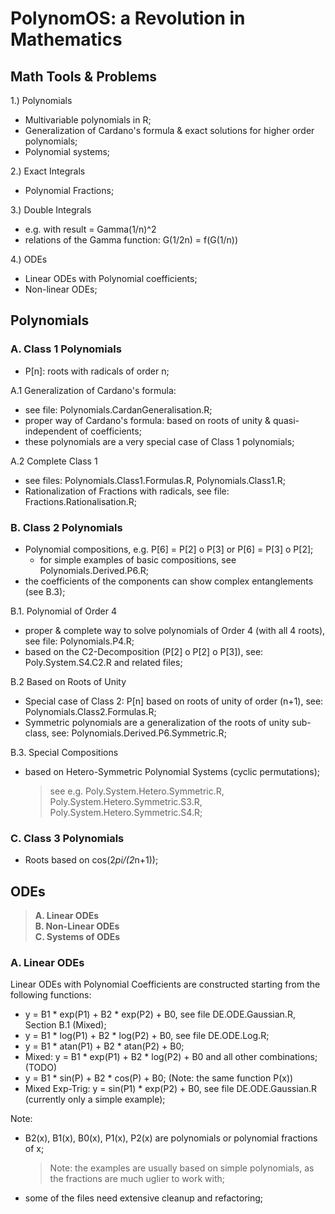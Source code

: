 # PolynomOS: a Revolution in Mathematics

## Math Tools & Problems

1.) Polynomials
- Multivariable polynomials in R;
- Generalization of Cardano's formula & exact solutions for higher order polynomials;
- Polynomial systems;

2.) Exact Integrals
- Polynomial Fractions;

3.) Double Integrals
- e.g. with result = Gamma(1/n)^2
- relations of the Gamma function: G(1/2n) = f(G(1/n))

4.) ODEs
- Linear ODEs with Polynomial coefficients;
- Non-linear ODEs;

## Polynomials

### A. Class 1 Polynomials
- P[n]: roots with radicals of order n;

A.1 Generalization of Cardano's formula:
- see file: Polynomials.CardanGeneralisation.R;
- proper way of Cardano's formula: based on roots of unity & quasi-independent of coefficients;
- these polynomials are a very special case of Class 1 polynomials;

A.2 Complete Class 1
- see files: Polynomials.Class1.Formulas.R, Polynomials.Class1.R;
- Rationalization of Fractions with radicals, see file: Fractions.Rationalisation.R;


### B. Class 2 Polynomials
- Polynomial compositions, e.g. P[6] = P[2] o P[3] or P[6] = P[3] o P[2];
  - for simple examples of basic compositions, see Polynomials.Derived.P6.R;
- the coefficients of the components can show complex entanglements (see B.3);

B.1. Polynomial of Order 4
- proper & complete way to solve polynomials of Order 4 (with all 4 roots), see file: Polynomials.P4.R;
- based on the C2-Decomposition (P[2] o P[2] o P[3]), see: Poly.System.S4.C2.R and related files;

B.2 Based on Roots of Unity
- Special case of Class 2: P[n] based on roots of unity of order (n+1), see: Polynomials.Class2.Formulas.R;
- Symmetric polynomials are a generalization of the roots of unity sub-class, see: Polynomials.Derived.P6.Symmetric.R;

B.3. Special Compositions
- based on Hetero-Symmetric Polynomial Systems (cyclic permutations);
  > see e.g. Poly.System.Hetero.Symmetric.R, Poly.System.Hetero.Symmetric.S3.R, Poly.System.Hetero.Symmetric.S4.R;


### C. Class 3 Polynomials
- Roots based on cos(2*pi/(2*n+1));


## ODEs

> **A. Linear ODEs**\
> **B. Non-Linear ODEs**\
> **C. Systems of ODEs**

### A. Linear ODEs

Linear ODEs with Polynomial Coefficients are constructed starting from the following functions:
- y = B1 * exp(P1) + B2 * exp(P2) + B0, see file DE.ODE.Gaussian.R, Section B.1 (Mixed);
- y = B1 * log(P1) + B2 * log(P2) + B0, see file DE.ODE.Log.R;
- y = B1 * atan(P1) + B2 * atan(P2) + B0;
- Mixed: y = B1 * exp(P1) + B2 * log(P2) + B0 and all other combinations; (TODO)
- y = B1 * sin(P) + B2 * cos(P) + B0; (Note: the same function P(x))
- Mixed Exp-Trig: y = sin(P1) * exp(P2) + B0, see file DE.ODE.Gaussian.R (currently only a simple example);

Note:
- B2(x), B1(x), B0(x), P1(x), P2(x) are polynomials or polynomial fractions of x;
  > Note: the examples are usually based on simple polynomials, as the fractions are much uglier to work with;
- some of the files need extensive cleanup and refactoring;
